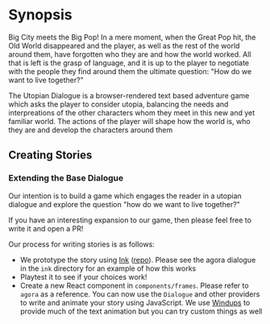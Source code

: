 
# Synopsis

Big City meets the Big Pop! In a mere moment, when the Great Pop hit, the Old World disappeared and the player, as well as the rest of the world around them, have forgotten who they are and how the world worked. All that is left is the grasp of language, and it is up to the player to negotiate with the people they find around them the ultimate question: "How do we want to live together?"

The Utopian Dialogue is a browser-rendered text based adventure game which asks the player to consider utopia, balancing the needs and interpreations of the other characters whom they meet in this new and yet familiar world. The actions of the player will shape how the world is, who they are and develop the characters around them

## Creating Stories

### Extending the Base Dialogue

Our intention is to build a game which engages the reader in a utopian dialogue and explore the question "how do we want to live together?"

If you have an interesting expansion to our game, then please feel free to write it and open a PR!

Our process for writing stories is as follows:
* We prototype the story using [Ink](https://www.inklestudios.com/ink/) ([repo](https://github.com/inkle/ink)). Please see the agora dialogue in the `ink` directory for an example of how this works
* Playtest it to see if your choices work!
* Create a new React component in `components/frames`. Please refer to `agora` as a reference. You can now use the `Dialogue` and other providers to write and animate your story using JavaScript. We use [Windups](https://windups.gwil.co) to provide much of the text animation but you can try custom things as well